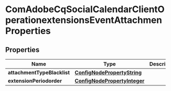 
# ComAdobeCqSocialCalendarClientOperationextensionsEventAttachmenProperties

## Properties
Name | Type | Description | Notes
------------ | ------------- | ------------- | -------------
**attachmentTypeBlacklist** | [**ConfigNodePropertyString**](ConfigNodePropertyString.md) |  |  [optional]
**extensionPeriodorder** | [**ConfigNodePropertyInteger**](ConfigNodePropertyInteger.md) |  |  [optional]



